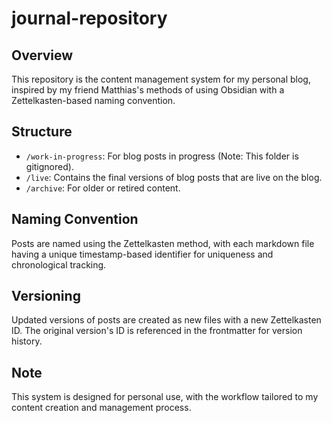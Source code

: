 # journal-repository

## Overview
This repository is the content management system for my personal blog, inspired by my friend Matthias's methods of using Obsidian with a Zettelkasten-based naming convention.

## Structure
- `/work-in-progress`: For blog posts in progress (Note: This folder is gitignored).
- `/live`: Contains the final versions of blog posts that are live on the blog.
- `/archive`: For older or retired content.

## Naming Convention
Posts are named using the Zettelkasten method, with each markdown file having a unique timestamp-based identifier for uniqueness and chronological tracking.

## Versioning
Updated versions of posts are created as new files with a new Zettelkasten ID. The original version's ID is referenced in the frontmatter for version history.

## Note
This system is designed for personal use, with the workflow tailored to my content creation and management process.
